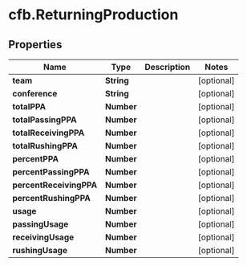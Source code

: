 # cfb.ReturningProduction

## Properties
Name | Type | Description | Notes
------------ | ------------- | ------------- | -------------
**team** | **String** |  | [optional] 
**conference** | **String** |  | [optional] 
**totalPPA** | **Number** |  | [optional] 
**totalPassingPPA** | **Number** |  | [optional] 
**totalReceivingPPA** | **Number** |  | [optional] 
**totalRushingPPA** | **Number** |  | [optional] 
**percentPPA** | **Number** |  | [optional] 
**percentPassingPPA** | **Number** |  | [optional] 
**percentReceivingPPA** | **Number** |  | [optional] 
**percentRushingPPA** | **Number** |  | [optional] 
**usage** | **Number** |  | [optional] 
**passingUsage** | **Number** |  | [optional] 
**receivingUsage** | **Number** |  | [optional] 
**rushingUsage** | **Number** |  | [optional] 


